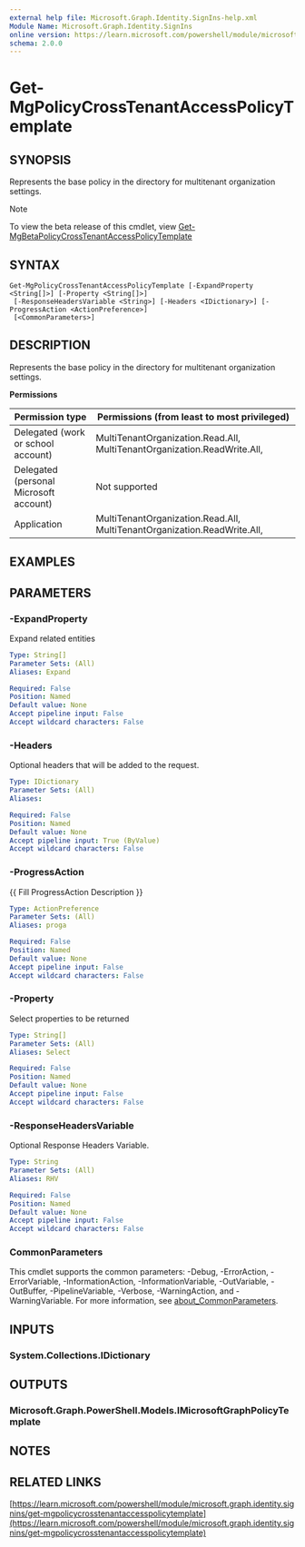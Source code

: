 ```yaml
---
external help file: Microsoft.Graph.Identity.SignIns-help.xml
Module Name: Microsoft.Graph.Identity.SignIns
online version: https://learn.microsoft.com/powershell/module/microsoft.graph.identity.signins/get-mgpolicycrosstenantaccesspolicytemplate
schema: 2.0.0
---
```


# Get-MgPolicyCrossTenantAccessPolicyTemplate

## SYNOPSIS
Represents the base policy in the directory for multitenant organization settings.

> [!NOTE]
> To view the beta release of this cmdlet, view [Get-MgBetaPolicyCrossTenantAccessPolicyTemplate](/powershell/module/Microsoft.Graph.Beta.Identity.SignIns/Get-MgBetaPolicyCrossTenantAccessPolicyTemplate?view=graph-powershell-beta)

## SYNTAX

```
Get-MgPolicyCrossTenantAccessPolicyTemplate [-ExpandProperty <String[]>] [-Property <String[]>]
 [-ResponseHeadersVariable <String>] [-Headers <IDictionary>] [-ProgressAction <ActionPreference>]
 [<CommonParameters>]
```

## DESCRIPTION
Represents the base policy in the directory for multitenant organization settings.

**Permissions**

| Permission type | Permissions (from least to most privileged) |
| --------------- | ------------------------------------------  |
| Delegated (work or school account) | MultiTenantOrganization.Read.All, MultiTenantOrganization.ReadWrite.All,  |
| Delegated (personal Microsoft account) | Not supported |
| Application | MultiTenantOrganization.Read.All, MultiTenantOrganization.ReadWrite.All,  |

## EXAMPLES

## PARAMETERS

### -ExpandProperty
Expand related entities

```yaml
Type: String[]
Parameter Sets: (All)
Aliases: Expand

Required: False
Position: Named
Default value: None
Accept pipeline input: False
Accept wildcard characters: False
```

### -Headers
Optional headers that will be added to the request.

```yaml
Type: IDictionary
Parameter Sets: (All)
Aliases:

Required: False
Position: Named
Default value: None
Accept pipeline input: True (ByValue)
Accept wildcard characters: False
```

### -ProgressAction
{{ Fill ProgressAction Description }}

```yaml
Type: ActionPreference
Parameter Sets: (All)
Aliases: proga

Required: False
Position: Named
Default value: None
Accept pipeline input: False
Accept wildcard characters: False
```

### -Property
Select properties to be returned

```yaml
Type: String[]
Parameter Sets: (All)
Aliases: Select

Required: False
Position: Named
Default value: None
Accept pipeline input: False
Accept wildcard characters: False
```

### -ResponseHeadersVariable
Optional Response Headers Variable.

```yaml
Type: String
Parameter Sets: (All)
Aliases: RHV

Required: False
Position: Named
Default value: None
Accept pipeline input: False
Accept wildcard characters: False
```

### CommonParameters
This cmdlet supports the common parameters: -Debug, -ErrorAction, -ErrorVariable, -InformationAction, -InformationVariable, -OutVariable, -OutBuffer, -PipelineVariable, -Verbose, -WarningAction, and -WarningVariable. For more information, see [about_CommonParameters](http://go.microsoft.com/fwlink/?LinkID=113216).

## INPUTS

### System.Collections.IDictionary
## OUTPUTS

### Microsoft.Graph.PowerShell.Models.IMicrosoftGraphPolicyTemplate
## NOTES

## RELATED LINKS

[https://learn.microsoft.com/powershell/module/microsoft.graph.identity.signins/get-mgpolicycrosstenantaccesspolicytemplate](https://learn.microsoft.com/powershell/module/microsoft.graph.identity.signins/get-mgpolicycrosstenantaccesspolicytemplate)
























